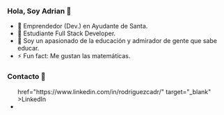 ### Hola, Soy Adrian 👋

- 🔭 Emprendedor (Dev.) en Ayudante de Santa.
- 🌱 Estudiante Full Stack Developer.
- 💬 Soy un apasionado de la educación y admirador de gente que sabe educar.
- ⚡ Fun fact: Me gustan las matemáticas.

### Contacto 👀
<ul id="Contacto">
<a
<li>
href="https://www.linkedin.com/in/rodriguezcadr/"
target="_blank"
>LinkedIn</a>
<li>
</ul>
